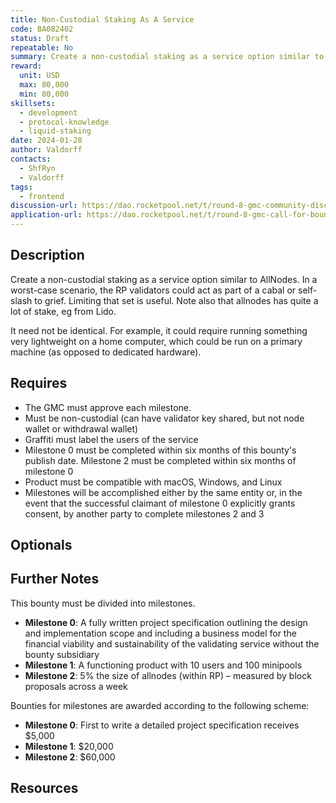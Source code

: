 ```yaml
---
title: Non-Custodial Staking As A Service
code: BA082402
status: Draft
repeatable: No
summary: Create a non-custodial staking as a service option similar to AllNodes.
reward: 
  unit: USD
  max: 80,000
  min: 80,000
skillsets:
  - development
  - protocol-knowledge
  - liquid-staking
date: 2024-01-28
author: Valdorff
contacts:
  - ShfRyn
  - Valdorff
tags: 
  - frontend
discussion-url: https://dao.rocketpool.net/t/round-8-gmc-community-discussion-of-submitted-applications/2557/19?u=shfryn
application-url: https://dao.rocketpool.net/t/round-8-gmc-call-for-bounty-applications-deadline-is-january-14/2558/6?u=shfryn
---
```


## Description
Create a non-custodial staking as a service option similar to AllNodes. In a worst-case scenario, the RP validators could act as part of a cabal or self-slash to grief. Limiting that set is useful. Note also that allnodes has quite a lot of stake, eg from Lido.

It need not be identical. For example, it could require running something very lightweight on a home computer, which could be run on a primary machine (as opposed to dedicated hardware).

## Requires
* The GMC must approve each milestone.
* Must be non-custodial (can have validator key shared, but not node wallet or withdrawal wallet)
* Graffiti must label the users of the service
* Milestone 0 must be completed within six months of this bounty's publish date. Milestone 2 must be completed within six months of milestone 0
* Product must be compatible with macOS, Windows, and Linux
* Milestones will be accomplished either by the same entity or, in the event that the successful claimant of milestone 0 explicitly grants consent, by another party to complete milestones 2 and 3

## Optionals

## Further Notes
This bounty must be divided into milestones.

* **Milestone 0**: A fully written project specification outlining the design and implementation scope and including a business model for the financial viability and sustainability of the validating service without the bounty subsidiary
* **Milestone 1**: A functioning product with 10 users and 100 minipools
* **Milestone 2**: 5% the size of allnodes (within RP) – measured by block proposals across a week

Bounties for milestones are awarded according to the following scheme:
* **Milestone 0**: First to write a detailed project specification receives $5,000
* **Milestone 1**: $20,000
* **Milestone 2**: $60,000

## Resources